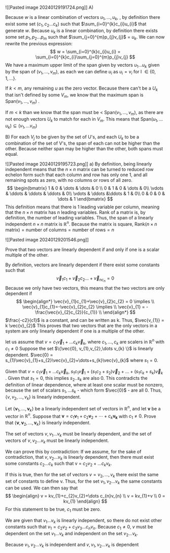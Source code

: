 ![[Pasted image 20240129191724.png]]
A) 

Because $w$ is a linear combination of vectors $u_{1},\dots,u_{k}$, , by definition there exist some set $(c_{1},c_{2}\dots c_{k})$ such that $\sum_{i=0}^{k}c_{i}u_{i}$ that generate $w$. Because $u_{k}$ is a linear combination, by definition there exists some set $p_{1},p_{2}\dots p_{m}$ such that $\sum_{j=0}^{m}p_{j}v_{j}$ = $u_{k}$. We can now rewrite the previous expression:  $$
w = \sum_{i=0}^{k}c_{i}u_{i} = \sum_{i=0}^{k}c_{i}\sum_{j=0}^{m}p_{j}v_{j}
$$
We have a maximum upper limit of the span given by vectors $u_{1}\dots u_{k}$
given by the span of $(v_{1},\dots,v_{m})$, as each we can define $u_{i}$ as $u_{i}=v_{i}$  for I $\in \left\{ 0,1,\dots \right\}$.
 
 If $k<m$, any remaining $u$ as the zero vector. Because there can't be a $U_{k}$ that isn't defined by some $V_{m}$, we know that the maximum span is $\text{Span}(v_{1},\dots,v_{m})$ .

 If $m < k$ than we know that the span must be $<$ $\text{Span}(v_{1},\dots,v_{m})$, as there are not enough vectors $U_{k}$ to match for each in $V_{m}$. This means that $\text{Span}(u_{1},\dots u_{k}) \subseteq(v_{1},\dots v_{m})$

B) For each $V_{j}$ to be given by the set of U's, and each $U_{k}$ to be a combination of the set of V's, the span of each can not be higher than the other. Because neither span may be higher than the other, both spans must equal.  

![[Pasted image 20240129195723.png]]
a) By definition, being linearly independent means that the $n\times n$ matrix can be turned to reduced row echelon form such that each column and row has only one 1, and all remaining spots as zero, with no columns or rows of all zero. 
$$
\begin{bmatrix}
1 & 0 & \dots  & \dots & 0 \\
0  & 1 & 0 & \dots & 0\\
\vdots  & \ddots & \ddots & \ddots & 0\\ 
\vdots  & \ddots &\ddots & 1 & 0\\
0  &  0 & 0 & \dots & 1
\end{bmatrix}
$$
This definition means that there is 1 leading variable per column, meaning that the $n\times n$ matrix has $n$ leading variables. Rank of a matrix is, by definition, the number of leading variables. Thus, the span of a linearly independent $n\times n$ matrix is $\mathbb{R}^{n}$.  Because the matrix is square, $\text{Rank}\left( n\times n \text{ matrix}\right) = \text{number of columns} = \text{number of rows} = n$

![[Pasted image 20240129201546.png]]



Prove that two vectors are linearly dependent if and only if one is a scalar multiple of the other.

By definition, vectors are linearly dependent if there exist some constants such that $$
\vec{v}_{1}c_{1} + \vec{v}_{2}c_{2} \dots + \vec{v}_{nc_{n}} = 0
$$Because we only have two vectors, this means that the two vectors are only dependent if
$$
\begin{align*}
\vec{v}_{1}c_{1}+\vec{v}_{2}c_{2} = 0 \implies \\
\vec{v}_{1}c_{1}=-\vec{v}_{2}c_{2} \implies \\
\vec{v}_{1} = -\frac{\vec{v}_{2}c_{2}}{c_{1}} \\
\end{align*}
$$ $\frac{-c2}{c1}$ is a constant, and can be written as k. Thus,
$\vec{v_{1}} = k \vec{v}_{2}$
This proves that two vectors that are the only vectors in a system are only linearly dependent if one is a multiple of the other.



let us assume that $v=c_{1}\vec{v}_{1}+\dots c_{k}\vec{v}_{k}$, where $c_{1},\dots,c_{k}$ are scalers in $\mathbb{R}^{n}$ with $c_{1}\neq 0$
Suppose the set $\{\vec{0}, v_{1},v_{2},\dots v_{k} \}$ is linearly dependent.  $\vec{0} = s_{1}\vec{v}_{1}+s_{2}\vec{v}_{2}+\dots+s_{k}\vec{v}_{k}$ where $s_{1} = 0$. 

Given that $v = c_{1}\vec{v}_{1} + \dots c_{k}\vec{v}_{k}$, $s_{1}c_{1}\vec{v}_{1}+(s_{1}c_{2}+s_{2})\vec{v}_{2} + \dots + (s_{1}c_{k}+s_{k})\vec{v}_{k}$ .
Given that $s_{1}=0$, this implies $s_{2}..s_{k}$ are also 0. This contradicts the definition of linear dependence, where at least one scalar must be nonzero, because the set of scalars $s_{1},\dots s_{k}$ - which form $\vec{0}$ - are all 0. Thus, $\{ v,v_{2},\dots,v_{k} \}$ is linearly independent.














Let $\{\mathbf{v}_1,...,\mathbf{v}_k\}$ be a linearly independent set of vectors in $\mathbb{R}^n$, and let $\mathbf{v}$ be a vector in $\mathbb{R}^n$.
Suppose that $\mathbf{v} = c_1\mathbf{v}_1 + c_2\mathbf{v}_2 + \cdots + c_k\mathbf{v_k}$ with $c_1 \neq 0$.
Prove that $\{\mathbf{v}, \mathbf{v}_2, \dots, \mathbf{v}_k\}$ is linearly independent.

The set of vectors $v,v_{1}\dots v_{k}$ must be linearly dependent, and the set of vectors of $v,v_{2}\dots v_{k}$ must be linearly independent. 

We can prove this by contradiction: 
If we assume, for the sake of contradiction, that $v,v_{2}\dots v_{k}$ is linearly dependent, then there must exist some constants $c_{2}\dots c_{k}$ such that v = $c_{2}v_{2}+\dots c_{k}v_{k}$. 

If this is true, then for the set of vectors $v = v_{2},\dots,v_{k}$ there exist the same set of constants to define v. Thus, for the set $v_{1},v_{2}\dots v_{k}$ the same constants can be used.  We can then say that $$
\begin{align}
v = kv_{1}+c_{2}v_{2}+\dots c_{n}v_{n} \\
v = kv_{1}+v \\
0 = kv_{1}
\end{align}
$$
For this statement to be true, $c_{1}$ must be zero. 

We are given that $v_{1}\dots v_{k}$ is linearly independent, so there do not exist other constants such that $v_{1}=c_{2}v_{2}+c_{3}v_{3}\dots c_{n}v_{n}$. Because $c_{1} \neq 0$, $v$ must be dependent on the set $v_{1}\dots v_{k}$ and independent on the set $v_{2}\dots v_{k}$. 

Because $v_{1},v_{2}\dots v_{k}$ is independent and $v,v_{1},v_{2}\dots v_{k}$ is dependent






















